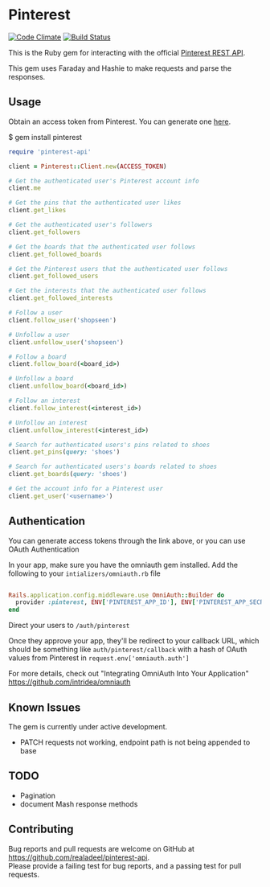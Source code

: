 # Pinterest

[![Code Climate](https://codeclimate.com/github/realadeel/pinterest-api/badges/gpa.svg)](https://codeclimate.com/github/realadeel/pinterest-api)
[![Build Status](https://semaphoreci.com/api/v1/projects/17e4870c-9339-42e9-b2a1-8a7ca1d02bc2/558393/badge.svg)](https://semaphoreci.com/realdeal/pinterest-api)

This is the Ruby gem for interacting with the official [Pinterest REST API](https://developers.pinterest.com/docs/getting-started/introduction/).  

This gem uses Faraday and Hashie to make requests and parse the responses.

## Usage

Obtain an access token from Pinterest. You can generate one [here](https://developers.pinterest.com/docs/api/access_token/).

$ gem install pinterest

```ruby
require 'pinterest-api'

client = Pinterest::Client.new(ACCESS_TOKEN)

# Get the authenticated user's Pinterest account info
client.me

# Get the pins that the authenticated user likes
client.get_likes

# Get the authenticated user's followers
client.get_followers

# Get the boards that the authenticated user follows
client.get_followed_boards

# Get the Pinterest users that the authenticated user follows
client.get_followed_users

# Get the interests that the authenticated user follows
client.get_followed_interests

# Follow a user
client.follow_user('shopseen')

# Unfollow a user
client.unfollow_user('shopseen')

# Follow a board
client.follow_board(<board_id>)

# Unfollow a board
client.unfollow_board(<board_id>)

# Follow an interest
client.follow_interest(<interest_id>)

# Unfollow an interest
client.unfollow_interest(<interest_id>)

# Search for authenticated users's pins related to shoes
client.get_pins(query: 'shoes')  

# Search for authenticated users's boards related to shoes
client.get_boards(query: 'shoes')

# Get the account info for a Pinterest user
client.get_user('<username>')

```

## Authentication

You can generate access tokens through the link above, or you can use OAuth
Authentication  

In your app, make sure you have the omniauth gem installed. Add the following
to your ```intializers/omniauth.rb``` file  

```ruby

Rails.application.config.middleware.use OmniAuth::Builder do
  provider :pinterest, ENV['PINTEREST_APP_ID'], ENV['PINTEREST_APP_SECRET']
end

```

Direct your users to ```/auth/pinterest```

Once they approve your app, they'll be redirect to your callback URL, which
should be something like ```auth/pinterest/callback``` with a hash of
OAuth values from Pinterest in ```request.env['omniauth.auth']```

For more details, check out "Integrating OmniAuth Into Your Application"  
https://github.com/intridea/omniauth

## Known Issues

The gem is currently under active development.  
* PATCH requests not working, endpoint path is not being appended to base

## TODO

* Pagination
* document Mash response methods

## Contributing

Bug reports and pull requests are welcome on GitHub at https://github.com/realadeel/pinterest-api.  
Please provide a failing test for bug reports, and a passing test for pull requests.
